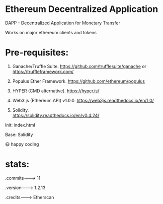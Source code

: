 # Ethereum Decentralized Application

DAPP - Decentralized Application for Monetary Transfer

Works on major ethereum clients and tokens

# Pre-requisites:

1) Ganache/Truffle Suite. 
   https://github.com/trufflesuite/ganache or https://truffleframework.com/
   
2) Populus Ether Framework. 
   https://github.com/ethereum/populus
   
3) HYPER (CMD alternative). https://hyper.is/

4) Web3.js (Ethereum API) v1.0.0. 
    https://web3js.readthedocs.io/en/1.0/

5) Solidity.  
   https://solidity.readthedocs.io/en/v0.4.24/


Init: index.html

Base: Solidity

😃 happy coding

# stats: 
  .commits---> 11
  
  .version---> 1.2.13
  
  .credits---> Etherscan
